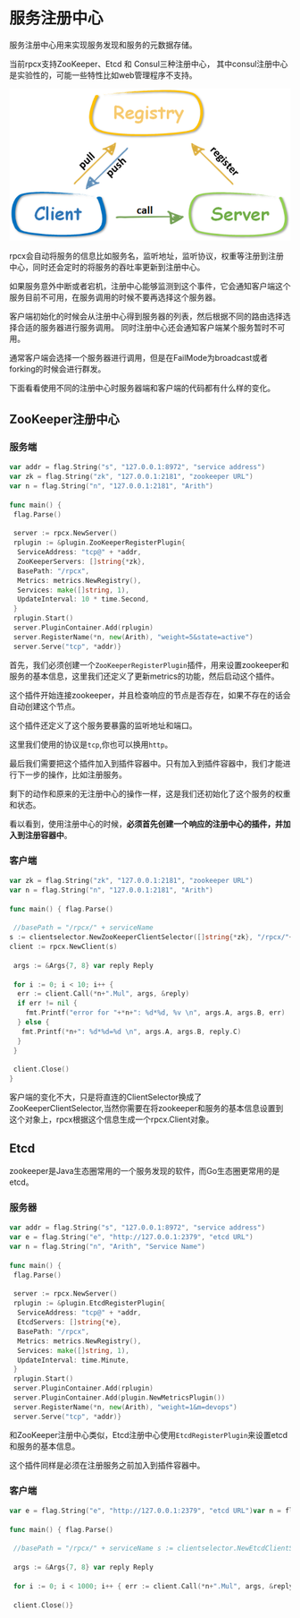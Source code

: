# 服务注册中心
服务注册中心用来实现服务发现和服务的元数据存储。

当前rpcx支持ZooKeeper、Etcd 和 Consul三种注册中心， 其中consul注册中心是实验性的，可能一些特性比如web管理程序不支持。

![](ch5-registry.png)

rpcx会自动将服务的信息比如服务名，监听地址，监听协议，权重等注册到注册中心，同时还会定时的将服务的吞吐率更新到注册中心。

如果服务意外中断或者宕机，注册中心能够监测到这个事件，它会通知客户端这个服务目前不可用，在服务调用的时候不要再选择这个服务器。

客户端初始化的时候会从注册中心得到服务器的列表，然后根据不同的路由选择选择合适的服务器进行服务调用。 同时注册中心还会通知客户端某个服务暂时不可用。

通常客户端会选择一个服务器进行调用，但是在FailMode为broadcast或者forking的时候会进行群发。

下面看看使用不同的注册中心时服务器端和客户端的代码都有什么样的变化。


## ZooKeeper注册中心
### 服务端
```go
var addr = flag.String("s", "127.0.0.1:8972", "service address")
var zk = flag.String("zk", "127.0.0.1:2181", "zookeeper URL")
var n = flag.String("n", "127.0.0.1:2181", "Arith")

func main() { 
 flag.Parse()

 server := rpcx.NewServer()
 rplugin := &plugin.ZooKeeperRegisterPlugin{
  ServiceAddress: "tcp@" + *addr,
  ZooKeeperServers: []string{*zk},
  BasePath: "/rpcx",
  Metrics: metrics.NewRegistry(),
  Services: make([]string, 1),
  UpdateInterval: 10 * time.Second,
 }
 rplugin.Start()
 server.PluginContainer.Add(rplugin)
 server.RegisterName(*n, new(Arith), "weight=5&state=active")
 server.Serve("tcp", *addr)}
```
 
首先，我们必须创建一个`ZooKeeperRegisterPlugin`插件，用来设置zookeeper和服务的基本信息，这里我们还定义了更新metrics的功能，然后启动这个插件。

这个插件开始连接zookeeper，并且检查响应的节点是否存在，如果不存在的话会自动创建这个节点。

这个插件还定义了这个服务要暴露的监听地址和端口。

这里我们使用的协议是`tcp`,你也可以换用`http`。

最后我们需要把这个插件加入到插件容器中。只有加入到插件容器中，我们才能进行下一步的操作，比如注册服务。

剩下的动作和原来的无注册中心的操作一样，这是我们还初始化了这个服务的权重和状态。

看以看到，使用注册中心的时候，**必须首先创建一个响应的注册中心的插件，并加入到注册容器中**。

### 客户端
```go
var zk = flag.String("zk", "127.0.0.1:2181", "zookeeper URL")
var n = flag.String("n", "127.0.0.1:2181", "Arith")

func main() { flag.Parse()

 //basePath = "/rpcx/" + serviceName 
s := clientselector.NewZooKeeperClientSelector([]string{*zk}, "/rpcx/"+*n, 2*time.Minute, rpcx.WeightedRoundRobin, time.Minute) 
client := rpcx.NewClient(s)

 args := &Args{7, 8} var reply Reply

 for i := 0; i < 10; i++ {
  err := client.Call(*n+".Mul", args, &reply)
  if err != nil {
    fmt.Printf("error for "+*n+": %d*%d, %v \n", args.A, args.B, err)
  } else {
   fmt.Printf(*n+": %d*%d=%d \n", args.A, args.B, reply.C)
  }
 }

 client.Close()
}
```

客户端的变化不大，只是将直连的ClientSelector换成了ZooKeeperClientSelector,当然你需要在将zookeeper和服务的基本信息设置到这个对象上，rpcx根据这个信息生成一个rpcx.Client对象。


## Etcd
zookeeper是Java生态圈常用的一个服务发现的软件，而Go生态圈更常用的是etcd。

### 服务器
```go
var addr = flag.String("s", "127.0.0.1:8972", "service address")
var e = flag.String("e", "http://127.0.0.1:2379", "etcd URL")
var n = flag.String("n", "Arith", "Service Name")

func main() {
 flag.Parse()

 server := rpcx.NewServer()
 rplugin := &plugin.EtcdRegisterPlugin{
  ServiceAddress: "tcp@" + *addr,
  EtcdServers: []string{*e},
  BasePath: "/rpcx",
  Metrics: metrics.NewRegistry(),
  Services: make([]string, 1),
  UpdateInterval: time.Minute,
 }
 rplugin.Start()
 server.PluginContainer.Add(rplugin)   
 server.PluginContainer.Add(plugin.NewMetricsPlugin())  
 server.RegisterName(*n, new(Arith), "weight=1&m=devops") 
 server.Serve("tcp", *addr)}
```
和ZooKeeper注册中心类似，Etcd注册中心使用`EtcdRegisterPlugin`来设置etcd和服务的基本信息。

这个插件同样是必须在注册服务之前加入到插件容器中。

### 客户端
```go 
var e = flag.String("e", "http://127.0.0.1:2379", "etcd URL")var n = flag.String("n", "Arith", "Service Name")

func main() { flag.Parse()

 //basePath = "/rpcx/" + serviceName s := clientselector.NewEtcdClientSelector([]string{*e}, "/rpcx/"+*n, time.Minute, rpcx.RandomSelect, time.Minute) client := rpcx.NewClient(s)

 args := &Args{7, 8} var reply Reply

 for i := 0; i < 1000; i++ { err := client.Call(*n+".Mul", args, &reply) if err != nil { fmt.Printf("error for "+*n+": %d*%d, %v \n", args.A, args.B, err) } else { fmt.Printf(*n+": %d*%d=%d \n", args.A, args.B, reply.C) } }

 client.Close()}
```






